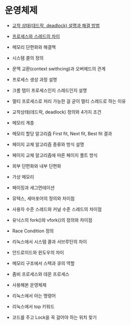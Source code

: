 # 운영체제

* [교착 상태(데드락, deadlock) 설명과 해결 방법](https://github.com/1r2b3l/Technical_Interview_Archive/blob/main/%EC%9A%B4%EC%98%81%EC%B2%B4%EC%A0%9C/%EA%B5%90%EC%B0%A9%20%EC%83%81%ED%83%9C(%EB%8D%B0%EB%93%9C%EB%9D%BD%2C%20deadlock)%20%EC%84%A4%EB%AA%85%EA%B3%BC%20%ED%95%B4%EA%B2%B0%20%EB%B0%A9%EB%B2%95.md)

 

* [프로세스와 스레드의 차이](https://github.com/1r2b3l/Technical_Interview_Archive/blob/main/%EC%9A%B4%EC%98%81%EC%B2%B4%EC%A0%9C/%ED%94%84%EB%A1%9C%EC%84%B8%EC%8A%A4%EC%99%80%20%EC%8A%A4%EB%A0%88%EB%93%9C%EC%9D%98%20%EC%B0%A8%EC%9D%B4.md)




* 메모리 단편화와 해결책



* 시스템 콜의 정의



* 문맥 교환(context swithcing)과 오버헤드의 관계



* 프로세스 생성 과정 설명



* 크롬 탭이 프로세스인지 스레드인지 설명



* 멀티 프로세스로 처리 가능한 걸 굳이 멀티 스레드로 하는 이유



* 교착상태(데드락, deadlock) 정의와 4가지 조건



* 메모리 계층




* 메모리 할당 알고리즘 First fit, Next fit, Best fit 결과



* 페이지 교체 알고리즘 종류와 방식 설명



* 페이지 교체 알고리즘에 따른 페이지 폴트 방식



* 외부 단편화와 내부 단편화



* 가상 메모리



* 페이징과 세그먼테이션



* 뮤텍스, 세마포어의 정의와 차이점



* 사용자 수준 스레드와 커널 수준 스레드의 차이점



* 유닉스의 fork()와 vfork()의 정의와 차이점



* Race Condition 정의



* 리눅스에서 시스템 콜과 서브루틴의 차이



- 안드로이드와 윈도우의 차이




- 메모리 구조에서 스택과 큐의 역할



* 좀비 프로세스와 데몬 프로세스



- 사용해본 운영체제



- 리눅스에서 아는 명령어



- 리눅스에서 top 키워드



- 코드를 주고 Lock을 꼭 걸어야 하는 위치 찾기
